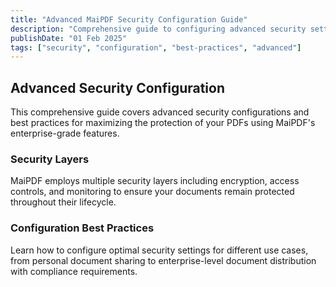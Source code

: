 ```yaml
---
title: "Advanced MaiPDF Security Configuration Guide"
description: "Comprehensive guide to configuring advanced security settings and implementing best practices for MaiPDF"
publishDate: "01 Feb 2025"
tags: ["security", "configuration", "best-practices", "advanced"]
---
```


## Advanced Security Configuration

This comprehensive guide covers advanced security configurations and best practices for maximizing the protection of your PDFs using MaiPDF's enterprise-grade features.

### Security Layers

MaiPDF employs multiple security layers including encryption, access controls, and monitoring to ensure your documents remain protected throughout their lifecycle.

### Configuration Best Practices

Learn how to configure optimal security settings for different use cases, from personal document sharing to enterprise-level document distribution with compliance requirements.
